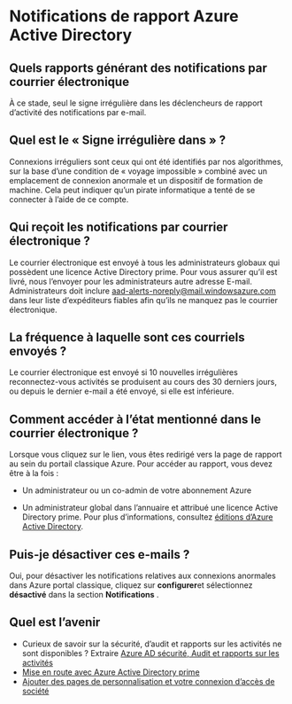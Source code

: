 <properties
    pageTitle="Notifications de rapport Azure Active Directory"
    description="L’utilisation de l’Active Directory Azure reporting des notifications pour suspect ins."
    services="active-directory"
    documentationCenter=""
    authors="dhanyahk"
    manager="femila"
    editor=""/>

<tags
    ms.service="active-directory"
    ms.workload="identity"
    ms.tgt_pltfrm="na"
    ms.devlang="na"
    ms.topic="article"
    ms.date="03/07/2016"
    ms.author="dhanyahk"/>

# <a name="azure-active-directory-reporting-notifications"></a>Notifications de rapport Azure Active Directory

## <a name="what-reports-generate-email-notifications"></a>Quels rapports générant des notifications par courrier électronique

À ce stade, seul le signe irrégulière dans les déclencheurs de rapport d’activité des notifications par e-mail.

## <a name="what-is-an-irregular-sign-in"></a>Quel est le « Signe irrégulière dans » ?

Connexions irréguliers sont ceux qui ont été identifiés par nos algorithmes, sur la base d’une condition de « voyage impossible » combiné avec un emplacement de connexion anormale et un dispositif de formation de machine. Cela peut indiquer qu’un pirate informatique a tenté de se connecter à l’aide de ce compte.

## <a name="who-receives-the-email-notifications"></a>Qui reçoit les notifications par courrier électronique ?

Le courrier électronique est envoyé à tous les administrateurs globaux qui possèdent une licence Active Directory prime. Pour vous assurer qu’il est livré, nous l’envoyer pour les administrateurs autre adresse E-mail. Administrateurs doit inclure aad-alerts-noreply@mail.windowsazure.com dans leur liste d’expéditeurs fiables afin qu’ils ne manquez pas le courrier électronique.

## <a name="how-often-are-these-emails-sent"></a>La fréquence à laquelle sont ces courriels envoyés ?

Le courrier électronique est envoyé si 10 nouvelles irrégulières reconnectez-vous activités se produisent au cours des 30 derniers jours, ou depuis le dernier e-mail a été envoyé, si elle est inférieure.

## <a name="how-do-i-access-the-report-mentioned-in-the-email"></a>Comment accéder à l’état mentionné dans le courrier électronique ?

Lorsque vous cliquez sur le lien, vous êtes redirigé vers la page de rapport au sein du portail classique Azure. Pour accéder au rapport, vous devez être à la fois :

- Un administrateur ou un co-admin de votre abonnement Azure

- Un administrateur global dans l’annuaire et attribué une licence Active Directory prime. Pour plus d’informations, consultez [éditions d’Azure Active Directory](active-directory-editions.md).

## <a name="can-i-turn-off-these-emails"></a>Puis-je désactiver ces e-mails ?

Oui, pour désactiver les notifications relatives aux connexions anormales dans Azure portal classique, cliquez sur **configurer**et sélectionnez **désactivé** dans la section **Notifications** .

## <a name="whats-next"></a>Quel est l’avenir
- Curieux de savoir sur la sécurité, d’audit et rapports sur les activités ne sont disponibles ? Extraire [Azure AD sécurité, Audit et rapports sur les activités](active-directory-view-access-usage-reports.md)
- [Mise en route avec Azure Active Directory prime](active-directory-get-started-premium.md)
- [Ajouter des pages de personnalisation et votre connexion d’accès de société](active-directory-add-company-branding.md)
